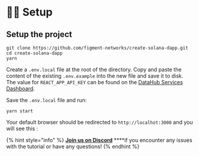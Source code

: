 # 👩‍💻 Setup

## Setup the project

```text
git clone https://github.com/figment-networks/create-solana-dapp.git
cd create-solana-dapp
yarn
```

Create a `.env.local` file at the root of the directory. Copy and paste the content of the existing `.env.example` into the new file and save it to disk.   
The value for `REACT_APP_API_KEY` can be found on the [DataHub Services Dashboard](https://datahub.figment.io/services/solana).

Save the `.env.local` file and run:

```text
yarn start
```

Your default browser should be redirected to `http://localhot:3000` and you will see this :



{% hint style="info" %}
[**Join us on Discord**](https://discord.gg/fszyM7K) ****if you encounter any issues with the tutorial or have any questions!
{% endhint %}



